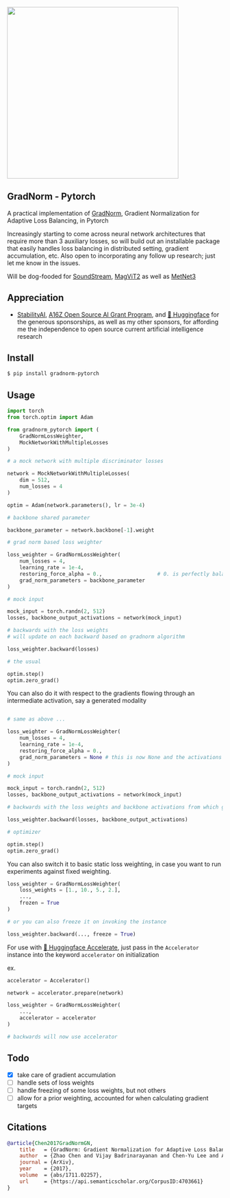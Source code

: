 <img src="./gradnorm.png" width="400px"></img>

## GradNorm - Pytorch

A practical implementation of <a href="https://arxiv.org/abs/1711.02257">GradNorm</a>, Gradient Normalization for Adaptive Loss Balancing, in Pytorch

Increasingly starting to come across neural network architectures that require more than 3 auxiliary losses, so will build out an installable package that easily handles loss balancing in distributed setting, gradient accumulation, etc. Also open to incorporating any follow up research; just let me know in the issues.

Will be dog-fooded for <a href="http://github.com/lucidrains/audiolm-pytorch">SoundStream</a>, <a href="https://github.com/lucidrains/magvit2-pytorch">MagViT2</a> as well as <a href="https://github.com/lucidrains/metnet-3">MetNet3</a>

## Appreciation

- <a href="https://stability.ai/">StabilityAI</a>, <a href="https://a16z.com/supporting-the-open-source-ai-community/">A16Z Open Source AI Grant Program</a>, and <a href="https://huggingface.co/">🤗 Huggingface</a> for the generous sponsorships, as well as my other sponsors, for affording me the independence to open source current artificial intelligence research

## Install

```bash
$ pip install gradnorm-pytorch
```

## Usage

```python
import torch
from torch.optim import Adam

from gradnorm_pytorch import (
    GradNormLossWeighter,
    MockNetworkWithMultipleLosses
)

# a mock network with multiple discriminator losses

network = MockNetworkWithMultipleLosses(
    dim = 512,
    num_losses = 4
)

optim = Adam(network.parameters(), lr = 3e-4)

# backbone shared parameter

backbone_parameter = network.backbone[-1].weight

# grad norm based loss weighter

loss_weighter = GradNormLossWeighter(
    num_losses = 4,
    learning_rate = 1e-4,
    restoring_force_alpha = 0.,                  # 0. is perfectly balanced losses, while anything greater than 1 would account for the relative training rates of each loss. in the paper, they go as high as 3.
    grad_norm_parameters = backbone_parameter
)

# mock input

mock_input = torch.randn(2, 512)
losses, backbone_output_activations = network(mock_input)

# backwards with the loss weights
# will update on each backward based on gradnorm algorithm

loss_weighter.backward(losses)

# the usual

optim.step()
optim.zero_grad()
```

You can also do it with respect to the gradients flowing through an intermediate activation, say a generated modality

```python

# same as above ...

loss_weighter = GradNormLossWeighter(
    num_losses = 4,
    learning_rate = 1e-4,
    restoring_force_alpha = 0.,
    grad_norm_parameters = None # this is now None and the activations need to be returned on network forward and passed in on backwards
)

# mock input

mock_input = torch.randn(2, 512)
losses, backbone_output_activations = network(mock_input)

# backwards with the loss weights and backbone activations from which gradients backpropagate through from all losses

loss_weighter.backward(losses, backbone_output_activations)

# optimizer

optim.step()
optim.zero_grad()
```

You can also switch it to basic static loss weighting, in case you want to run experiments against fixed weighting.

```python
loss_weighter = GradNormLossWeighter(
    loss_weights = [1., 10., 5., 2.],
    ...,
    frozen = True
)

# or you can also freeze it on invoking the instance

loss_weighter.backward(..., freeze = True)
```

For use with <a href="https://huggingface.co/">🤗 Huggingface Accelerate</a>, just pass in the `Accelerator` instance into the keyword `accelerator` on initialization

ex.

```python
accelerator = Accelerator()

network = accelerator.prepare(network)

loss_weighter = GradNormLossWeighter(
    ...,
    accelerator = accelerator
)

# backwards will now use accelerator
```

## Todo

- [x] take care of gradient accumulation
- [ ] handle sets of loss weights
- [ ] handle freezing of some loss weights, but not others
- [ ] allow for a prior weighting, accounted for when calculating gradient targets

## Citations

```bibtex
@article{Chen2017GradNormGN,
    title   = {GradNorm: Gradient Normalization for Adaptive Loss Balancing in Deep Multitask Networks},
    author  = {Zhao Chen and Vijay Badrinarayanan and Chen-Yu Lee and Andrew Rabinovich},
    journal = {ArXiv},
    year    = {2017},
    volume  = {abs/1711.02257},
    url     = {https://api.semanticscholar.org/CorpusID:4703661}
}
```
